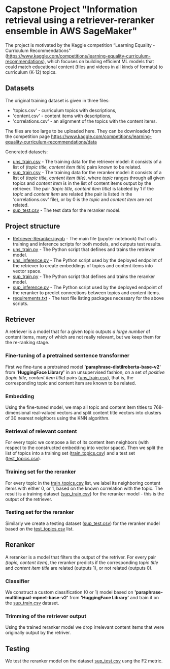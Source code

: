 # Capstone Project "Information retrieval using a retriever-reranker ensemble in AWS SageMaker"

The project is motivated by the Kaggle competition “Learning Equality - Curriculum Recommendations” (https://www.kaggle.com/competitions/learning-equality-curriculum-recommendations), which focuses on building efficient ML models that could match educational content (files and videos in all kinds of formats) to curriculum (K-12) topics.

## Datasets

The original training dataset is given in three files: 
 - 'topics.csv' - curriculum topics with descriptions,
- 'content.csv' - content items with descriptions,
- 'correlations.csv' - an alignment of the topics with the content items.

The files are too large to be uploaded here. They can be downloaded from the competition page https://www.kaggle.com/competitions/learning-equality-curriculum-recommendations/data

Generated datasets:
- [uns_train.csv](GeneratedData/uns_train.csv) - The training data for the retriever model: it consists of a list of *(topic title, content item title)* pairs known to be related.
- [sup_train.csv](GeneratedData/sup_train.csv) - The training data for the reranker model: it consists of a list of *(topic title, content item title)*, where *topic* ranges through all given topics and *content item* is in the list of content items output by the retriever. The pair *(topic title, content item title)* is labeled by 1 if the *topic* and *content item* are related (the pair is listed in the 'correlations.csv' file), or by 0 is the *topic* and *content item* are not related.
- [sup_test.csv](GeneratedData/sup_test.csv) - The test data for the reranker model.

## Project structure
- [Retriever-Reranker.ipynb](Retriever-Reranker.ipynb) - The main file (jupyter notebook) that calls training and inference scripts for both models, and outputs test results.
- [uns_train.py](Scripts/uns_train.py) - The Python script that defines and trains the retriever model.
- [uns_inference.py](Scripts/uns_inference.py) - The Python script used by the deployed endpoint of the retriever to create embeddings of topics and content items into vector space.
- [sup_train.py](Scripts/sup_train.py) - The Python script that defines and trains the reranker model.
- [sup_inference.py](Scripts/sup_inference.py) - The Python script used by the deployed endpoint of the reranker to predict connections between topics and content items.
- [requirements.txt](Scripts/requirements.txt) - The text file listing packages necessary for the above scripts.

## Retriever

A retriever is a model that for a given topic outputs *a large number* of content items, many of which are not really relevant, but we keep them for the re-ranking stage.

### Fine-tuning of a pretrained sentence transformer

First we fine-tune a pretrained model **'paraphrase-distilroberta-base-v2'** from **'HuggingFace Library'** in an unsupervised fashion, on a set of *positive* *(topic title, content item title)* pairs ([uns_train.csv](GeneratedData/uns_train.csv)), that is, the corresponding topic and content item are known to be related.

### Embedding

Using the fine-tuned model, we map all topic and content item titles to 768-dimensional real-valued vectors and split content title vectors into clusters of 30 nearest neighbors using the KNN algorithm.

### Retrieval of relevant content

For every topic we compose a list of its content item neighbors (with respect to the constructed embedding into vector space). Then we split the list of topics into a training set ([train_topics.csv](GeneratedData/train_topics.csv)) and a test set ([test_topics.csv](GeneratedData/test_topics.csv)).

### Training set for the reranker

For every topic in the [train_topics.csv](GeneratedData/train_topics.csv) list, we label its neighboring content items with either 0, or 1, based on the known correlation with the topic. The result is a training dataset ([sup_train.csv](GeneratedData/sup_train.csv)) for the reranker model - this is the output of the retriever.

### Testing set for the reranker

Similarly we create a testing dataset ([sup_test.csv](GeneratedData/sup_test.csv)) for the reranker model based on the [test_topics.csv](GeneratedData/test_topics.csv) list.

## Reranker

A reranker is a model that filters the output of the retriver. For every pair *(topic, content item)*, the reranker predicts if the corresponding *topic title* and *content item title* are related (outputs 1), or not related (outputs 0).

### Classifier

We construct a custom classification (0 or 1) model based on **'paraphrase-multilingual-mpnet-base-v2'** from **'HuggingFace Library'** and train it on the [sup_train.csv](GeneratedData/sup_train.csv) dataset.

### Trimming of the retriever output

Using the trained reranker model we drop irrelevant content items that were originally output by the retriver.

## Testing

We test the reranker model on the dataset [sup_test.csv](GeneratedData/sup_test.csv) usng the F2 metric.
